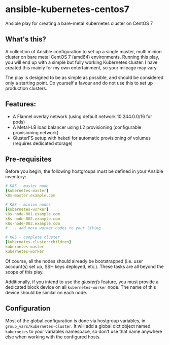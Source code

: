 # ansible-kubernetes-centos7
Ansible play for creating a bare-metal Kubernetes cluster on CentOS 7

## What's this?

A collection of Ansible configuration to set up a single master, multi minion cluster on bare metal CentOS 7 (amd64) environments. Running this play, you will end up with a simple but fully working Kubernetes cluster. I have created this mainly for my own entertainment, so your mileage may vary.

The play is designed to be as simple as possible, and should be considered only a starting point. Do yourself a favour and do not use this to set up production clusters.

## Features:

- A Flannel overlay network (using default network 10.244.0.0/16 for pods)
- A Metal-LB load balancer using L2 provisioning (configurable provisioning network)
- GlusterFS setup with heketi for automatic provisioning of volumes (requires dedicated storage)

## Pre-requisites

Before you begin, the following hostgroups must be defined in your Ansible inventory:

```yaml
# K8S - master node
[kubernetes-master]
k8s-master.example.com

# K8S - minion nodes
[kubernetes-worker]
k8s-node-001.example.com
k8s-node-002.example.com
k8s-node-003.example.com
# ... add more worker nodes to your liking

# K8S - complete cluster
[kubernetes-cluster:children]
kubernetes-master
kubernetes-worker
```
Of course, all the nodes should already be bootstrapped (i.e. user account(s) set up, SSH keys deployed, etc.). These tasks are all beyond the scope of this play.

Additionally, if you intend to use the *glusterfs* feature, you must provide a dedicated block device on all ```kubernetes-worker``` node. The name of this device should be similar on each node.

## Configuration

Most of the global configuration is done via hostgroup variables, in ```group_vars/kubernetes-cluster```. It will add a global dict object named ```kubernetes``` to your variables namespace, so don't use that name anywhere else when working with the configured hosts.
